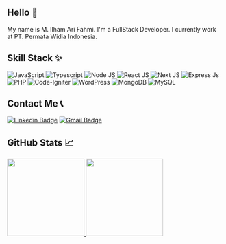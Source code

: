 ## Hello 👋
My name is M. Ilham Ari Fahmi.
I'm a FullStack Developer.
I currently work at PT. Permata Widia Indonesia.


## Skill Stack ✨
![JavaScript](https://img.shields.io/badge/JavaScript-F7DF1E?style=for-the-badge&logo=javascript&logoColor=black) 
![Typescript](https://img.shields.io/badge/TypeScript-007ACC?style=for-the-badge&logo=typescript&logoColor=white)
![Node JS](https://img.shields.io/badge/Node.js-43853D?style=for-the-badge&logo=node.js&logoColor=white)
![React JS](https://img.shields.io/badge/React-20232A?style=for-the-badge&logo=react&logoColor=61DAFB)
![Next JS](https://img.shields.io/badge/Next-black?style=for-the-badge&logo=next.js&logoColor=white)
![Express Js](https://img.shields.io/badge/Express.js-000000?style=for-the-badge&logo=express&logoColor=white)
![PHP](https://img.shields.io/badge/php-%23777BB4.svg?style=for-the-badge&logo=php&logoColor=white)
![Code-Igniter](https://img.shields.io/badge/CodeIgniter-%23EF4223.svg?style=for-the-badge&logo=codeIgniter&logoColor=white)
![WordPress](https://img.shields.io/badge/WordPress-%23117AC9.svg?style=for-the-badge&logo=WordPress&logoColor=white)
![MongoDB](https://img.shields.io/badge/MongoDB-4EA94B?style=for-the-badge&logo=mongodb&logoColor=white)
![MySQL](https://img.shields.io/badge/MySQL-005C84?style=for-the-badge&logo=mysql&logoColor=white)

## Contact Me 📞
[![Linkedin Badge](https://img.shields.io/badge/-M%20Ilham%20Ari%20Pahmi-blue?style=flat-square&logo=Linkedin&logoColor=white&link=https://www.linkedin.com/in/m-ilham-ari-pahmi-321382227/)](https://www.linkedin.com/in/m-ilham-ari-pahmi-321382227/)
[![Gmail Badge](https://img.shields.io/badge/-ilham.a.pahmi@gmail.com-c14438?style=flat-square&logo=Gmail&logoColor=white&link=mailto:ilham.a.pahmi@gmail.com)](mailto:ilham.a.pahmi@gmail.com)

<!-- ## GitHub Stats 📈
![GitHub Stats](https://github-readme-stats.vercel.app/api?username=4relial&show_icons=true&theme=dracula)
 -->
 ## GitHub Stats 📈
 <p align="left">
<a href="https://github.com/4relial">
  <img height="180em" src="https://github-readme-stats-eight-theta.vercel.app/api?username=4relial&show_icons=true&theme=onedark&include_all_commits=true&count_private=true"/>
  <img height="180em" src="https://github-readme-stats-eight-theta.vercel.app/api/top-langs/?username=4relial&layout=compact&langs_count=8&theme=onedark"/>
</a>
</p>
